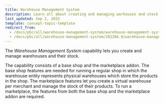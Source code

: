 ```yaml
---
title: Warehouse Management System
description: Learn all about creating and managing warhouses and stock within the Spryker Warehouse Management Sytem feature.
last_updated: Sep 2, 2022
template: concept-topic-template
redirect_from:
  - /docs/pbc/all/warehouse-management-system/warehouse-management-system.html
  - /docs/pbc/all/warehouse-management-system/202204.0/warehouse-management-system.html
---
```


The *Warehouse Management System* capability lets you create and manage warehouses and their stock.

The capability consists of a base shop and the marketplace addon. The base shop features are needed for running a regular shop in which the warehouse entity represents physical warehouses which store the products in the shop. The marketplace features let you create a virtual warehouse per merchant and manage the stock of their products. To run a marketplace, the features from both the base shop and the marketplace addon are required.


<p style="display: none">Version: {{ page.version }}</p>